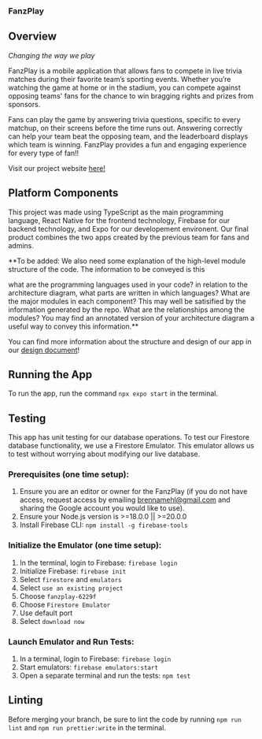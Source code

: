 ### FanzPlay

## Overview
*Changing the way we play*

FanzPlay is a mobile application that allows fans to compete in live trivia matches during their favorite team’s sporting events. Whether you’re watching the game at home or in the stadium, you can compete against opposing teams' fans for the chance to win bragging rights and prizes from sponsors.

Fans can play the game by answering trivia questions, specific to every matchup, on their screens before the time runs out. Answering correctly can help your team beat the opposing team, and the leaderboard displays which team is winning. FanzPlay provides a fun and engaging experience for every type of fan!! 

Visit our project website [here!](https://tarheels.live/comp523teami/)

## Platform Components
This project was made using TypeScript as the main programming language, React Native for the frontend technology, Firebase for our backend technology, and Expo for our developement environent. Our final product combines the two apps created by the previous team for fans and admins. 

**To be added: We also need some explanation of the high-level module structure of the code. The information to be conveyed is this

what are the programming languages used in your code?
in relation to the architecture diagram, what parts are written in which languages?
What are the major modules in each component? This may well be satisified by the information generated by the repo. What are the relationships among the modules? You may find an annotated version of your architecture diagram a useful way to convey this information.**

You can find more information about the structure and design of our app in our [design document]()!

## Running the App
To run the app, run the command `npx expo start` in the terminal. 

## Testing
This app has unit testing for our database operations. To test our Firestore database functionality, we use a Firestore Emulator. This emulator allows us to test without worrying about modifying our live database. 
### Prerequisites (one time setup): 
1. Ensure you are an editor or owner for the FanzPlay (if you do not have access, request access by emailing brennamehl@gmail.com and sharing the Google account you would like to use).
2. Ensure your Node.js version is >=18.0.0 || >=20.0.0
3. Install Firebase CLI: `npm install -g firebase-tools`
### Initialize the Emulator (one time setup):
1. In the terminal, login to Firebase: `firebase login`
2. Initialize Firebase: `firebase init`
3. Select  `firestore` and `emulators`
4. Select `use an existing project`
5. Choose `fanzplay-6229f`
6. Choose `Firestore Emulator`
7. Use default port
8. Select `download now`
### Launch Emulator and Run Tests:
1. In a terminal, login to Firebase: `firebase login`
2. Start emulators: `firebase emulators:start`
3. Open a separate terminal and run the tests: `npm test`

## Linting
Before merging your branch, be sure to lint the code by running 
`npm run lint` and `npm run prettier:write` in the terminal. 




